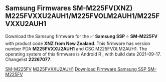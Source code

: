 <h2>Samsung Firmwares SM-M225FV(XNZ) M225FVXXU2AUH1/M225FVOLM2AUH1/M225FVXXU2AUH1</h2>
Download the Samsung firmware for the ✅ <strong>Samsung SSP </strong> ⭐ <strong>SM-M225FV</strong> with product code <strong>XNZ</strong> <strong> from New Zealand</strong>. This firmware has version number PDA <strong>M225FVXXU2AUH1</strong> and CSC M225FVOLM2AUH1. The operating system of this firmware is Android R , with build date 2021-09-17. Changelist <strong>22267077</strong>.


[SM-M225FV](https://samfirm.shop/samsung/model/SM-M225FV)
[M225FVXXU2AUH1](https://samfirm.shop/samsung/pda/M225FVXXU2AUH1)
[Download Firmware Samsung SSP SM-M225FV](https://samfirm.shop/samsung/firmware/458400)
